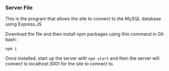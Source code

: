 ### Server File

This is the program that allows the site to connect to the MySQL database using Express.JS

Download the file and then install npm packages using this command in Git bash:

`npm i`

Once installed, start up the server with `npm start` and then the server will connect to localhost:3001 for the site to connect to.
